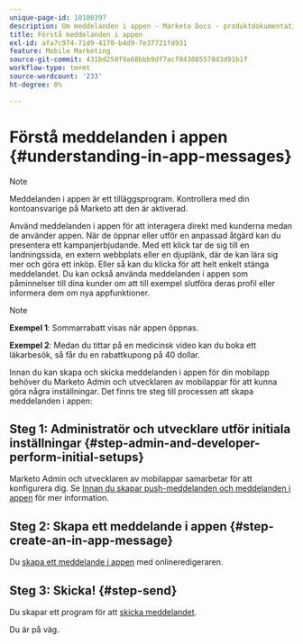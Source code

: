 ```yaml
---
unique-page-id: 10100397
description: Om meddelanden i appen - Marketo Docs - produktdokumentation
title: Förstå meddelanden i appen
exl-id: afa7c974-71d9-4170-b4d9-7e37721fd931
feature: Mobile Marketing
source-git-commit: 431bd258f9a68bbb9df7acf043085578d3d91b1f
workflow-type: tm+mt
source-wordcount: '233'
ht-degree: 0%

---
```


# Förstå meddelanden i appen {#understanding-in-app-messages}

>[!NOTE]
>
>Meddelanden i appen är ett tilläggsprogram. Kontrollera med din kontoansvarige på Marketo att den är aktiverad.

Använd meddelanden i appen för att interagera direkt med kunderna medan de använder appen. När de öppnar eller utför en anpassad åtgärd kan du presentera ett kampanjerbjudande. Med ett klick tar de sig till en landningssida, en extern webbplats eller en djuplänk, där de kan lära sig mer och göra ett inköp. Eller så kan du klicka för att helt enkelt stänga meddelandet.  Du kan också använda meddelanden i appen som påminnelser till dina kunder om att till exempel slutföra deras profil eller informera dem om nya appfunktioner.

>[!NOTE]
>
>**Exempel 1**: Sommarrabatt visas när appen öppnas.
>
>**Exempel 2**: Medan du tittar på en medicinsk video kan du boka ett läkarbesök, så får du en rabattkupong på 40 dollar.

Innan du kan skapa och skicka meddelanden i appen för din mobilapp behöver du Marketo Admin och utvecklaren av mobilappar för att kunna göra några inställningar.  Det finns tre steg till processen att skapa meddelanden i appen:

## Steg 1: Administratör och utvecklare utför initiala inställningar {#step-admin-and-developer-perform-initial-setups}

Marketo Admin och utvecklaren av mobilappar samarbetar för att konfigurera dig. Se [Innan du skapar push-meddelanden och meddelanden i appen](/help/marketo/product-docs/mobile-marketing/admin/before-you-create-push-notifications-and-in-app-messages.md) för mer information.

## Steg 2: Skapa ett meddelande i appen {#step-create-an-in-app-message}

Du [skapa ett meddelande i appen](/help/marketo/product-docs/mobile-marketing/in-app-messages/creating-in-app-messages/create-an-in-app-message.md) med onlineredigeraren.

## Steg 3: Skicka! {#step-send}

Du skapar ett program för att [skicka meddelandet](/help/marketo/product-docs/mobile-marketing/in-app-messages/sending-your-in-app-message/send-your-in-app-message.md).

Du är på väg.
